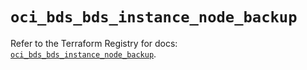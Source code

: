 # `oci_bds_bds_instance_node_backup`

Refer to the Terraform Registry for docs: [`oci_bds_bds_instance_node_backup`](https://registry.terraform.io/providers/oracle/oci/7.19.0/docs/resources/bds_bds_instance_node_backup).
